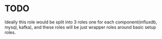 # TODO

Ideally this role would be split into 3 roles one for each component(influxdb, mysql, kafka), and
these roles will be just wrapper roles around basic setup roles.